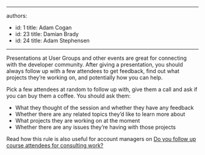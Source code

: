 

---
authors:
  - id: 1
    title: Adam Cogan
  - id: 23
    title: Damian Brady
  - id: 24
    title: Adam Stephensen
---




<span class='intro'> <p>Presentations at User Groups and other events are great for connecting with the developer community. After giving a presentation, you should always follow up with a few attendees to get feedback, find out what projects they’re working on, and potentially how you can help.</p> </span>

<p>Pick a few attendees at random to follow up with, give them a call and ask if you can buy them a coffee. You should ask them&#58;</p>
<ul><li>What they thought of the session and whether they have any feedback</li>
<li>Whether there are any related topics they’d like to learn more about</li>
<li>What projects they are working on at the moment</li>
<li>Whether there are any issues they’re having with those projects</li></ul>
<p>Read how this rule is also useful for account managers on <a href="/do-you-follow-up-course-attendees-for-consulting-work" target="_blank">Do you follow up course attendees for consulting work?</a>&#160;​</p>



